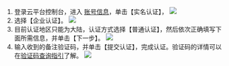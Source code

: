 1. 登录云平台控制台，进入 [账号信息](http://console.tce.fsphere.cn/developer)，单击【实名认证】，
![](http://imgcache.tcecqpoc.fsphere.cn/image/mc.qcloudimg.com/static/img/38dfac01f9137c23fc9ba313b1511046/image.png)
2. 选择【企业认证】。
![](http://imgcache.tcecqpoc.fsphere.cn/image/mc.qcloudimg.com/static/img/d083971da9e76255ec5cd9cf06f34145/image.png)
3. 目前认证地区只能为大陆，认证方式选择【普通认证】，然后依次正确填写下面所需信息，并单击【下一步】。
![](http://imgcache.tcecqpoc.fsphere.cn/image/mc.qcloudimg.com/static/img/69e313b91e98459c6c70dee868a0010d/image.png)
4. 输入收到的备注验证码，并单击【提交认证】，完成认证。验证码的详情可以在[验证码查询指引](http://tcecqpoc.fsphere.cn/document/product/378/3631)了解。
![](http://imgcache.tcecqpoc.fsphere.cn/image/mc.qcloudimg.com/static/img/fc28854ec3c250439d6e0f58f900bee3/image.png)

